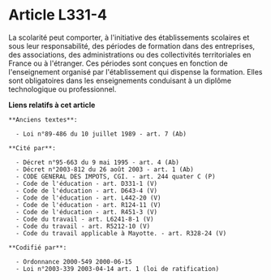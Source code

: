# Article L331-4

La scolarité peut comporter, à l'initiative des établissements scolaires et sous leur responsabilité, des périodes de
formation dans des entreprises, des associations, des administrations ou des collectivités territoriales en France ou à
l'étranger. Ces périodes sont conçues en fonction de l'enseignement organisé par l'établissement qui dispense la formation.
Elles sont obligatoires dans les enseignements conduisant à un diplôme technologique ou professionnel.

**Liens relatifs à cet article**

	**Anciens textes**:

	  - Loi n°89-486 du 10 juillet 1989 - art. 7 (Ab)

	**Cité par**:

	  - Décret n°95-663 du 9 mai 1995 - art. 4 (Ab)
	  - Décret n°2003-812 du 26 août 2003 - art. 1 (Ab)
	  - CODE GENERAL DES IMPOTS, CGI. - art. 244 quater C (P)
	  - Code de l'éducation - art. D331-1 (V)
	  - Code de l'éducation - art. D643-4 (V)
	  - Code de l'éducation - art. L442-20 (V)
	  - Code de l'éducation - art. R124-11 (V)
	  - Code de l'éducation - art. R451-3 (V)
	  - Code du travail - art. L6241-8-1 (V)
	  - Code du travail - art. R5212-10 (V)
	  - Code du travail applicable à Mayotte. - art. R328-24 (V)

	**Codifié par**:

	  - Ordonnance 2000-549 2000-06-15
	  - Loi n°2003-339 2003-04-14 art. 1 (loi de ratification)
